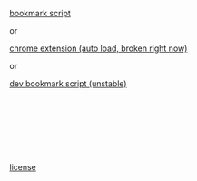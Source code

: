 [bookmark script](https://dtps.js.org/bookmark.txt)

or

[chrome extension (auto load, broken right now)](https://chrome.google.com/webstore/detail/power%20/pakgdifknldaiglefmpkkgfjndemfapo)

or

[dev bookmark script (unstable)](https://dtps.js.org/devbookmark.txt)

<br /><br /><br /><br /><br /><br />

[license](https://github.com/jottocraft/dtps/blob/master/LICENSE)
